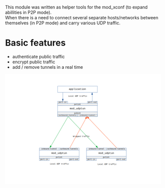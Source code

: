 <p>
 This module was written as helper tools for the mod_xconf (to expand abillities in P2P mode).<br>
 When there is a need to connect several separate hosts/networks between themselves (in P2P mode) and carry various UDP traffic.
</p>

# Basic features
 - authenticate public traffic
 - encrypt public traffic
 - add / remove tunnels in a real time 

<div aling="center">
 <img src='https://github.com/akscf/mod_udptun/blob/main/bin/schema.png'>
</div>

